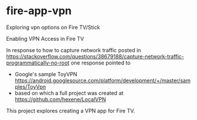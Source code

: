 # fire-app-vpn

Exploring vpn options on Fire TV/Stick

Enabling VPN Access in Fire TV


In response to how to capture network traffic posted in
https://stackoverflow.com/questions/38679188/capture-network-traffic-programmatically-no-root
one response pointed to
* Google's sample ToyVPN https://android.googlesource.com/platform/development/+/master/samples/ToyVpn
* based on which a full project was created at https://github.com/hexene/LocalVPN

This project explores creating a VPN app for Fire TV.



